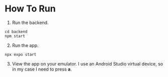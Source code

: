 # How To Run

1. Run the backend.
```
cd backend
npm start
```
2. Run the app.
```
npx expo start
```
3. View the app on your emulator. I use an Android Studio virtual device, so in my case I need to press **a**.
